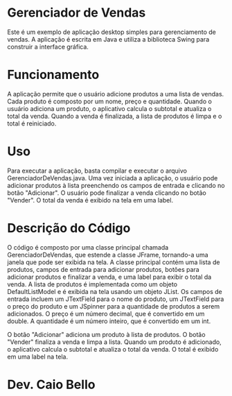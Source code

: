 
# Gerenciador de Vendas
Este é um exemplo de aplicação desktop simples para gerenciamento de vendas. A aplicação é escrita em Java e utiliza a biblioteca Swing para construir a interface gráfica.

# Funcionamento
A aplicação permite que o usuário adicione produtos a uma lista de vendas. Cada produto é composto por um nome, preço e quantidade. Quando o usuário adiciona um produto, o aplicativo calcula o subtotal e atualiza o total da venda. Quando a venda é finalizada, a lista de produtos é limpa e o total é reiniciado.

# Uso
Para executar a aplicação, basta compilar e executar o arquivo GerenciadorDeVendas.java. Uma vez iniciada a aplicação, o usuário pode adicionar produtos à lista preenchendo os campos de entrada e clicando no botão "Adicionar". O usuário pode finalizar a venda clicando no botão "Vender". O total da venda é exibido na tela em uma label.

# Descrição do Código
O código é composto por uma classe principal chamada GerenciadorDeVendas, que estende a classe JFrame, tornando-a uma janela que pode ser exibida na tela. A classe principal contém uma lista de produtos, campos de entrada para adicionar produtos, botões para adicionar produtos e finalizar a venda, e uma label para exibir o total da venda. A lista de produtos é implementada como um objeto DefaultListModel<String> e é exibida na tela usando um objeto JList<String>. Os campos de entrada incluem um JTextField para o nome do produto, um JTextField para o preço do produto e um JSpinner para a quantidade de produtos a serem adicionados. O preço é um número decimal, que é convertido em um double. A quantidade é um número inteiro, que é convertido em um int.

O botão "Adicionar" adiciona um produto à lista de produtos. O botão "Vender" finaliza a venda e limpa a lista. Quando um produto é adicionado, o aplicativo calcula o subtotal e atualiza o total da venda. O total é exibido em uma label na tela.

# Dev. Caio Bello
